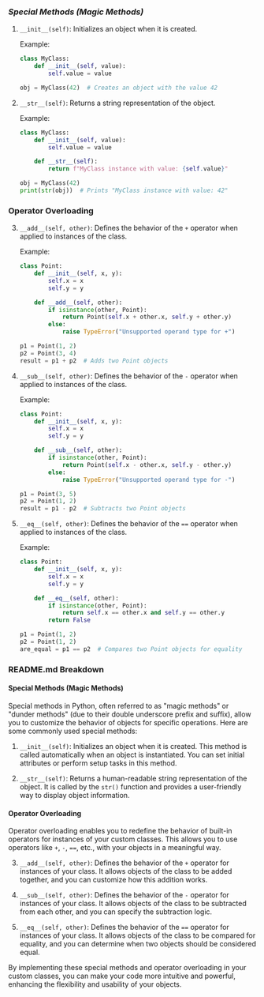 ### *Special Methods (Magic Methods)*

1. `__init__(self)`: Initializes an object when it is created.

   Example:
   ```python
   class MyClass:
       def __init__(self, value):
           self.value = value

   obj = MyClass(42)  # Creates an object with the value 42
   ```

2. `__str__(self)`: Returns a string representation of the object.

   Example:
   ```python
   class MyClass:
       def __init__(self, value):
           self.value = value

       def __str__(self):
           return f"MyClass instance with value: {self.value}"

   obj = MyClass(42)
   print(str(obj))  # Prints "MyClass instance with value: 42"
   ```

### Operator Overloading

3. `__add__(self, other)`: Defines the behavior of the `+` operator when applied to instances of the class.

   Example:
   ```python
   class Point:
       def __init__(self, x, y):
           self.x = x
           self.y = y

       def __add__(self, other):
           if isinstance(other, Point):
               return Point(self.x + other.x, self.y + other.y)
           else:
               raise TypeError("Unsupported operand type for +")

   p1 = Point(1, 2)
   p2 = Point(3, 4)
   result = p1 + p2  # Adds two Point objects
   ```

4. `__sub__(self, other)`: Defines the behavior of the `-` operator when applied to instances of the class.

   Example:
   ```python
   class Point:
       def __init__(self, x, y):
           self.x = x
           self.y = y

       def __sub__(self, other):
           if isinstance(other, Point):
               return Point(self.x - other.x, self.y - other.y)
           else:
               raise TypeError("Unsupported operand type for -")

   p1 = Point(3, 5)
   p2 = Point(1, 2)
   result = p1 - p2  # Subtracts two Point objects
   ```

5. `__eq__(self, other)`: Defines the behavior of the `==` operator when applied to instances of the class.

   Example:
   ```python
   class Point:
       def __init__(self, x, y):
           self.x = x
           self.y = y

       def __eq__(self, other):
           if isinstance(other, Point):
               return self.x == other.x and self.y == other.y
           return False

   p1 = Point(1, 2)
   p2 = Point(1, 2)
   are_equal = p1 == p2  # Compares two Point objects for equality
   ```

### README.md Breakdown

#### Special Methods (Magic Methods)

Special methods in Python, often referred to as "magic methods" or "dunder methods" (due to their double underscore prefix and suffix), allow you to customize the behavior of objects for specific operations. Here are some commonly used special methods:

1. `__init__(self)`: Initializes an object when it is created. This method is called automatically when an object is instantiated. You can set initial attributes or perform setup tasks in this method.

2. `__str__(self)`: Returns a human-readable string representation of the object. It is called by the `str()` function and provides a user-friendly way to display object information.

#### Operator Overloading

Operator overloading enables you to redefine the behavior of built-in operators for instances of your custom classes. This allows you to use operators like `+`, `-`, `==`, etc., with your objects in a meaningful way.

3. `__add__(self, other)`: Defines the behavior of the `+` operator for instances of your class. It allows objects of the class to be added together, and you can customize how this addition works.

4. `__sub__(self, other)`: Defines the behavior of the `-` operator for instances of your class. It allows objects of the class to be subtracted from each other, and you can specify the subtraction logic.

5. `__eq__(self, other)`: Defines the behavior of the `==` operator for instances of your class. It allows objects of the class to be compared for equality, and you can determine when two objects should be considered equal.

By implementing these special methods and operator overloading in your custom classes, you can make your code more intuitive and powerful, enhancing the flexibility and usability of your objects.
